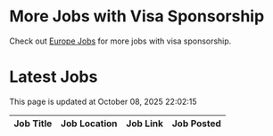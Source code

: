 # More Jobs with Visa Sponsorship

Check out [Europe Jobs](https://github.com/sureshparimi/europejobs#latest-jobs) for more jobs with visa sponsorship.

# Latest Jobs

This page is updated at October 08, 2025 22:02:15

| Job Title | Job Location | Job Link | Job Posted |
| --- | --- | --- | --- |
